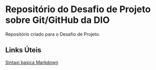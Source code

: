 # Repositório do Desafio de Projeto sobre Git/GitHub da DIO
Repositório criado para o Desafio de Projeto.

## Links Úteis
[Sintaxi basica Markdown](https://www.markdownguide.org/basic-syntax/)
